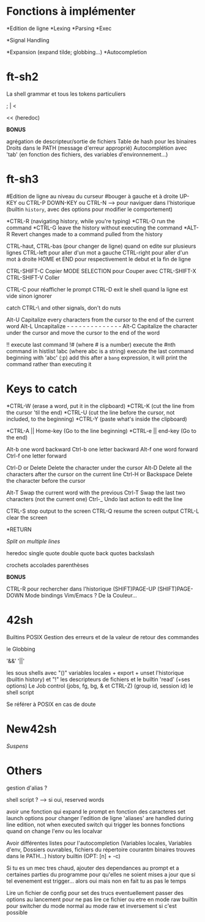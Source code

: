 Fonctions à implémenter
=======================

*Edition de ligne
*Lexing
*Parsing
*Exec

*Signal Handling

*Expansion (expand tilde; globbing...)
*Autocompletion

ft-sh2
======
	
La shell grammar et tous les tokens particuliers

 ;
 |
 <
 >
 << (heredoc)
 >>

**BONUS**

agrégation de descripteur/sortie de fichiers
Table de hash pour les binaires
Droits dans le PATH (message d'erreur approprié)
Autocomplétion avec 'tab' (en fonction des fichiers, des variables d'environnement...)

ft-sh3
======

#Edition de ligne au niveau du curseur
#bouger à gauche et à droite
UP-KEY ou CTRL-P
DOWN-KEY ou CTRL-N
--> pour naviguer dans l'historique (builtin `history`, avec des options pour modifier le comportement)

*CTRL-R	(navigating history, while you're typing)
*CTRL-O	run the command
*CTRL-G	leave the history without executing the command
*ALT-R	Revert changes made to a command pulled from the history

CTRL-haut, CTRL-bas (pour changer de ligne) quand on edite sur plusieurs lignes
CTRL-left pour aller d'un mot a gauche
CTRL-right pour aller d'un mot à droite
HOME et END pour respectivement le debut et la fin de ligne

CTRL-SHIFT-C Copier
MODE SELECTION pour Couper avec CTRL-SHIFT-X
CTRL-SHIFT-V Coller

CTRL-C pour réafficher le prompt
CTRL-D exit le shell quand la ligne est vide sinon ignorer

catch CTRL-\ and other signals, don't do nuts

Alt-U	Capitalize every characters from the cursor to the end of the current word
Alt-L	Uncapitalize -		-	-	-	-		-	-	-	-	-	-	-	-	-
Alt-C	Capitalize the character under the cursor and move the cursor to the end of the word

!! execute last command
!# (where # is a number) execute the #nth command in histlist
!abc (where abc is a string)	execute the last command beginning with 'abc'
(:p) 	add this after a `bang` expression, it will print the command rather than executing it


Keys to catch
=============

*CTRL-W (erase a word, put it in the clipboard)
*CTRL-K (cut the line from the cursor 'til the end)
*CTRL-U (cut the line before the cursor, not included, to the beginning)
*CTRL-Y (paste what's inside the clipboard)

*CTRL-A || Home-key (Go to the line beginning)
*CTRL-e || end-key (Go to the end)

Alt-b	one word backward
Ctrl-b	one letter backward
Alt-f	one word forward
Ctrl-f	one letter forward 

Ctrl-D or Delete		Delete the character under the cursor
Alt-D					Delete all the characters after the cursor on the current line
Ctrl-H	or Backspace	Delete the character before the cursor

Alt-T		Swap the current word with the previous
Ctrl-T		Swap the last two characters (not the current one)
Ctrl-_		Undo last action to edit the line

CTRL-S stop output to the screen
CTRL-Q resume the screen output
CTRL-L clear the screen

*RETURN


*Split on multiple lines*

heredoc
single quote
double quote
back quotes
backslash

crochets
accolades
parenthèses

**BONUS**

CTRL-R pour rechercher dans l'historique
(SHIFT)PAGE-UP
(SHIFT)PAGE-DOWN
Mode bindings Vim/Emacs ?
De la Couleur...


42sh
====

Builtins POSIX
Gestion des erreurs et de la valeur de retour des commandes

le Globbing

'&&'
'||'

les sous shells avec "()"
variables locales + export + unset
l'historique (builtin history) et "!"
les descripteurs de fichiers et le builtin 'read' (+ses options)
Le Job control (jobs, fg, bg, & et CTRL-Z) (group id, session id)
le shell script

Se référer à POSIX en cas de doute

New42sh
=======

*Suspens*


Others
======

gestion d'alias ?

shell script ?
--> si oui, reserved words

avoir une fonction qui expand le prompt en fonction des caracteres set
launch options pour changer l'edition de ligne
'aliases' are handled during line edition, not when executed
switch qui trigger les bonnes fonctions quand on change l'env ou les localvar

Avoir différentes listes pour l'autocompletion (Variables locales, Variables d'env, Dossiers ouvrables, fichiers du répertoire courantm binaires trouves dans le PATH...)
history builtin (OPT: [n] + -c)


Si tu es un mec tres chaud, ajouter des dependances au prompt et a certaines parties du programme pour qu'elles ne soient mises a jour que si tel evenement est trigger... alors oui mais non en fait tu as pas le temps

Lire un fichier de config pour set des trucs eventuellement
passer des options au lancement pour ne pas lire ce fichier ou etre en mode raw
builtin pour switcher du mode normal au mode raw et inversement si c'est possible
